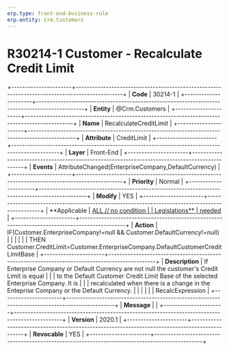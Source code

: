 ```yaml
---
erp.type: front-end-business-rule
erp.entity: Crm.Customers
---
```


# R30214-1 Customer - Recalculate Credit Limit
+----------------------+-----------------------------------------------------------------------------------------------+
| **Code**             | 30214-1                                                                                       |
+----------------------+-----------------------------------------------------------------------------------------------+
| **Entity**           | @Crm.Customers                                                                                      |
+----------------------+-----------------------------------------------------------------------------------------------+
| **Name**             | RecalculateCreditLimit                                                                        |
+----------------------+-----------------------------------------------------------------------------------------------+
| **Attribute**        | CreditLimit                                                                                   |
+----------------------+-----------------------------------------------------------------------------------------------+
| **Layer**            | Front-End                                                                                     |
+----------------------+-----------------------------------------------------------------------------------------------+
| **Events**           | AttributeChanged(EnterpriseCompany,DefaultCurrency)                                           |
+----------------------+-----------------------------------------------------------------------------------------------+
| **Priority**         | Normal                                                                                        |
+----------------------+-----------------------------------------------------------------------------------------------+
| **Modify**           | YES                                                                                           |
+----------------------+-----------------------------------------------------------------------------------------------+
| **Applicable         | [ALL // no condition                                                                          |
| Legislations**       | needed](https://confluence.erp.net/display/techdoc/Country+Specific+Functionality)            |
+----------------------+-----------------------------------------------------------------------------------------------+
| **Action**           | IF(Customer.EnterpriseCompany!=null && Customer.DefaultCurrency!=null)                        |
|                      |                                                                                               |
|                      | THEN Customer.CreditLimit=Customer.EnterpriseCompany.DefaultCustomerCreditLimitBase           |
+----------------------+-----------------------------------------------------------------------------------------------+
| **Description**      | If Enterprise Company or Default Currency are not null the customer\'s Credit Limit is equal  |
|                      | to the Default Customer Credit Limit Base of the selected Enterprise Company. It is           |
|                      | recalculated when there is a change in the Enteprise Company or the Default Currency.         |
|                      |                                                                                               |
|                      | RecalcExpression                                                                              |
+----------------------+-----------------------------------------------------------------------------------------------+
| **Message**          |                                                                                               |
+----------------------+-----------------------------------------------------------------------------------------------+
| **Version**          | 2020.1                                                                                        |
+----------------------+-----------------------------------------------------------------------------------------------+
| **Revocable**        | YES                                                                                           |
+----------------------+-----------------------------------------------------------------------------------------------+

  

  

  
